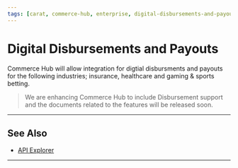 ```yaml
---
tags: [carat, commerce-hub, enterprise, digital-disbursements-and-payouts, disbursement, vault]
---
```



# Digital Disbursements and Payouts

Commerce Hub will allow integration for digtial disbursments and payouts for the following industries; insurance, healthcare and gaming & sports betting.

<!-- theme: danger -->
> We are enhancing Commerce Hub to include Disbursement support and the documents related to the features will be released soon.
---

## See Also

- [API Explorer](../api/?type=post&path=/payments/v1/charges)

---
